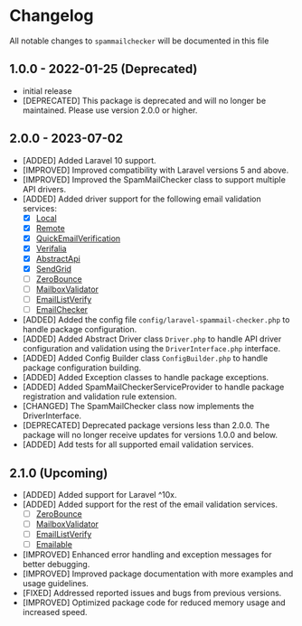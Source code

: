 # Changelog

All notable changes to `spammailchecker` will be documented in this file

## 1.0.0 - 2022-01-25 (Deprecated)

- initial release
- [DEPRECATED] This package is deprecated and will no longer be maintained. Please use version 2.0.0 or higher.
  
## 2.0.0 - 2023-07-02
- [ADDED] Added Laravel 10 support.
- [IMPROVED] Improved compatibility with Laravel versions 5 and above.
- [IMPROVED] Improved the SpamMailChecker class to support multiple API drivers.
- [ADDED] Added driver support for the following email validation services:
  - [x] [Local](/resources/config/emails.txt)
  - [x] [Remote](https://www.php.net/manual/en/function.getmxrr.php)
  - [x] [QuickEmailVerification](https://quickemailverification.com/)
  - [x] [Verifalia](https://verifalia.com/)
  - [x] [AbstractApi](https://www.abstractapi.com/api/email-verification-validation-api)
  - [x] [SendGrid](https://sendgrid.com/solutions/email-validation-api/)
  - [ ] [ZeroBounce](https://www.zerobounce.net/) 
  - [ ] [MailboxValidator](https://www.mailboxvalidator.com/)
  - [ ] [EmailListVerify](https://www.emaillistverify.com/)
  - [ ] [EmailChecker](https://www.emailchecker.com/)
  
- [ADDED] Added the config file `config/laravel-spammail-checker.php` to handle package configuration.
- [ADDED] Added Abstract Driver class `Driver.php` to handle API driver configuration and validation using the `DriverInterface.php` interface.
- [ADDED] Added Config Builder class `ConfigBuilder.php` to handle package configuration building.
- [ADDED] Added Exception classes to handle package exceptions.
- [ADDED] Added SpamMailCheckerServiceProvider to handle package registration and validation rule extension.
- [CHANGED] The SpamMailChecker class now implements the DriverInterface.
- [DEPRECATED] Deprecated package versions less than 2.0.0. The package will no longer receive updates for versions 1.0.0 and below.
- [ADDED] Add tests for all supported email validation services.

## 2.1.0 (Upcoming)
- [ADDED] Added support for Laravel ^10x.
- [ADDED] Added support for the rest of the email validation services.
  - [ ] [ZeroBounce](https://www.zerobounce.net/) 
  - [ ] [MailboxValidator](https://www.mailboxvalidator.com/)
  - [ ] [EmailListVerify](https://www.emaillistverify.com/)
  - [ ] [Emailable](https://emailable.com/)
- [IMPROVED] Enhanced error handling and exception messages for better debugging.
- [IMPROVED] Improved package documentation with more examples and usage guidelines.
- [FIXED] Addressed reported issues and bugs from previous versions.
- [IMPROVED] Optimized package code for reduced memory usage and increased speed.